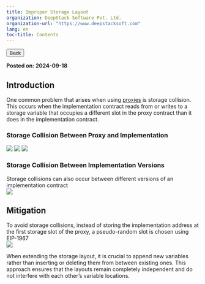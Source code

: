 ```yaml
---
title: Improper Storage Layout
organization: DeepStack Software Pvt. Ltd.
organization-url: "https://www.deepstacksoft.com"
lang: en
toc-title: Contents
---
```


<nav>
  <a href="index.html"><button>Back</button></a>
</nav>

**Posted on: 2024-09-18**

## Introduction

One common problem that arises when using [proxies](https://medium.com/@social_42205/proxy-contracts-in-solidity-f6f5ffe999bd) is storage collision. This occurs when the implementation contract reads from or writes to a storage variable that occupies a different slot in the proxy contract than it does in the implementation contract.<br>

### Storage Collision Between Proxy and Implementation

![](blogs/codeblocks/codeblock-7.png) ![](blogs/codeblocks/codeblock-8.png) ![](blogs/codeblocks/codeblock-9.png)

### Storage Collision Between Implementation Versions

Storage collisions can also occur between different versions of an implementation contract<br>
![](blogs/codeblocks/codeblock-10.png)

## Mitigation

To avoid storage collisions, instead of storing the implementation address at the first storage slot of the proxy, a pseudo-random slot is chosen using EIP-1967<br>
![](codeblock-11.png)

When extending the storage layout, it is crucial to append new variables rather than inserting or deleting them from between existing ones. This approach ensures that the layouts remain completely independent and do not interfere with each other’s variable locations.
